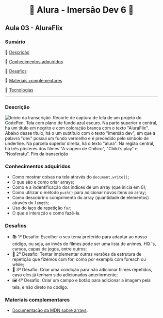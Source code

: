 <h1 align="center"> 🤿 Alura - Imersão Dev 6 🤿 </h1>

<h2>Aula 03 - AluraFlix</h2>

### Sumário 

:small_blue_diamond: [Descrição](#descrição)

:small_blue_diamond: [Conhecimentos adquiridos](#conhecimentos-adquiridos)

:small_blue_diamond: [Desafios](#desafios)

:small_blue_diamond: [Materiais complementares](#materiais-complementares)

:small_blue_diamond: [Tecnologias](#tecnologias)

---
### Descrição

<img src='https://i.imgur.com/NgPUwD0.png' alt='Início da transcrição. Recorte de captura de tela de um projeto do CodePen. Tela com plano de fundo azul escuro. Na parte superior e central, há um título em negrito e com coloração branca com o texto "AluraFlix". Abaixo desse título, há o um subtítulo com o texto "imersão dev", em que a palavra "dev" possui um fundo vermelho e é precedido pelo símbolo de underline. Na parcela superior direita, há o texto "alura". Na região central, há três pôsteres dos filmes "A viagem de Chihiro", "Child´s play" e "Nosferatu". Fim da transcrição'>

### Conhecimentos adquiridos
- Como mostrar coisas na tela através do `document.write()`;
- O que são e como criar arrays;
- Como é a indentificação dos índices de um array (que inicia em 0);
- Como utilizar o método `push()` para adicionar novos itens ao array;
- Como descobrir o comprimento do array (quantidade de elementos) através do `length`;
- Uso do laço de repetição `for`;
- O que é interação e como fazê-la.

### Desafios
- 📚 1º Desafio: Escolher o seu tema preferido para adaptar ao nosso código, ou seja, ao invés de filmes pode ser uma lista de animes, HQ 's, cursos, capas de jogos, entre outros;
- 🔁 2º Desafio: Tentar implementar outras versões da estrutura de repetição que fizemos com for, como por exemplo com foreach ou while;
- 🚫 3º Desafio: Criar uma condição para não adicionar filmes repetidos, caso eles já tenham sido adicionados anteriormente;
- 🖼️ 4º Desafio: Criar um campo e botão para adicionar a imagem pela tela, e não direto no código.


### Materiais complementares
- [Documentação da MDN sobre arrays](https://developer.mozilla.org/pt-BR/docs/Web/JavaScript/Reference/Global_Objects/Array).
